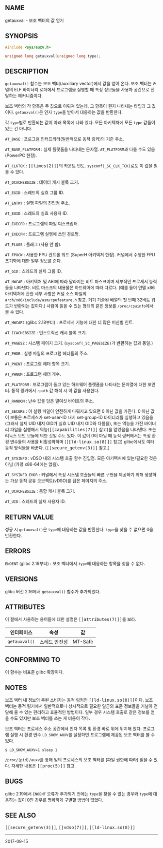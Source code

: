 ## NAME

getauxval - 보조 벡터의 값 얻기

## SYNOPSIS

```c
#include <sys/auxv.h>

unsigned long getauxval(unsigned long type);
```

## DESCRIPTION

`getauxval()` 함수는 보조 벡터(auxiliary vector)에서 값을 얻어 온다. 보조 벡터는 커널의 ELF 바이너리 로더에서 프로그램을 실행할 때 특정 정보들을 사용자 공간으로 전달하는 메커니즘이다.

보조 벡터의 각 항목은 두 값으로 이뤄져 있는데, 그 항목이 뭔지 나타내는 타입과 그 값이다. `getauxval()`은 인자 `type`을 받아서 대응하는 값을 반환한다.

각 `type`별로 반환되는 값이 아래 목록에 나와 있다. 모든 아키텍처에 모든 `type` 값들이 있는 건 아니다.

`AT_BASE`
:   프로그램 인터프리터(일반적으로 동적 링커)의 기준 주소.

`AT_BASE_PLATFORM`
:   실제 플랫폼을 나타내는 문자열. `AT_PLATFORM`과 다를 수도 있음 (PowerPC 한정).

`AT_CLKTCK`
:   <tt>[[times(2)]]</tt>의 카운트 빈도. `sysconf(_SC_CLK_TCK)`로도 이 값을 얻을 수 있다.

`AT_DCACHEBSIZE`
:   데이터 캐시 블록 크기.

`AT_EGID`
:   스레드의 실효 그룹 ID.

`AT_ENTRY`
:   실행 파일의 진입점 주소.

`AT_EUID`
:   스레드의 실효 사용자 ID.

`AT_EXECFD`
:   프로그램의 파일 디스크립터.

`AT_EXECFN`
:   프로그램 실행에 쓰인 경로명.

`AT_FLAGS`
:   플래그 (사용 안 함).

`AT_FPUCW`
:   사용한 FPU 컨트롤 워드 (SuperH 아키텍처 한정). 커널에서 수행한 FPU 초기화에 대한 일부 정보를 준다.

`AT_GID`
:   스레드의 실제 그룹 ID.

`AT_HWCAP`
:   아키텍처 및 ABI에 따라 달라지는 비트 마스크이며 세부적인 프로세서 능력들을 나타낸다. 비트 마스크의 내용물은 하드웨어에 따라 다르다. (예를 들어 인텔 x86 아키텍처에 관한 세부 사항은 커널 소스 파일의 `arch/x86/include/asm/cpufeature.h` 참고. 거기 기술된 배열의 첫 번째 32비트 워드가 반환되는 값이다.) 사람이 읽을 수 있는 형태의 같은 정보를 `/proc/cpuinfo`에서 볼 수 있다.

`AT_HWCAP2` (glibc 2.18부터)
:   프로세서 기능에 대한 더 많은 머신별 힌트.

`AT_ICACHEBSIZE`
:   인스트럭션 캐시 블록 크기.

`AT_PAGESZ`
:   시스템 페이지 크기. (`sysconf(_SC_PAGESIZE)`가 반환하는 값과 동일.)

`AT_PHDR`
:   실행 파일의 프로그램 헤더들의 주소.

`AT_PHENT`
:   프로그램 헤더 항목 크기.

`AT_PHNUM`
:   프로그램 헤더 개수.

`AT_PLATFORM`
:   프로그램이 돌고 있는 하드웨어 플랫폼을 나타내는 문자열에 대한 포인터. 동적 링커에서 `rpath` 값 해석 시 이 값을 사용한다.

`AT_RANDOM`
:   난수 값을 담은 열여섯 바이트의 주소.

`AT_SECURE`
:   이 실행 파일이 안전하게 다뤄지고 있으면 0 아닌 값을 가진다. 0 아닌 값이 보통은 프로세스가 set-user-ID 내지 set-group-ID 바이너리를 실행하고 있음을 (그래서 실제 UID 내지 GID가 실효 UID 내지 GID와 다름을), 또는 역능을 가진 바이너리 파일을 실행해서 역능(<tt>[[capabilities(7)]]</tt> 참고)을 얻었음을 나타낸다. 또는 리눅스 보안 모듈에 의한 것일 수도 있다. 이 값이 0이 아닐 때 동적 링커에서는 특정 환경 변수들의 사용을 비활성화하며 (<tt>[[ld-linux.so(8)]]</tt> 참고) glibc에서도 여타 동작 방식들을 바꾼다. (<tt>[[secure_getenv(3)]]</tt> 참고.)

`AT_SYSINFO`
:   vDSO 내의 시스템 호출 함수 진입점. 모든 아키텍처에 있는/필요한 것은 아님 (가령 x86-64에는 없음).

`AT_SYSINFO_EHDR`
:   커널에서 특정 시스템 호출들의 빠른 구현을 제공하기 위해 생성하는 가상 동적 공유 오브젝트(vDSO)를 담은 페이지의 주소.

`AT_UCACHEBSIZE`
:   통합 캐시 블록 크기.

`AT_UID`
:   스레드의 실재 사용자 ID.

## RETURN VALUE

성공 시 `getauxval()`은 `type`에 대응하는 값을 반환한다. `type`을 찾을 수 없으면 0을 반환한다.

## ERRORS

`ENOENT` (glibc 2.19부터)
:   보조 벡터에서 `type`에 대응하는 항목을 찾을 수 없다.

## VERSIONS

glibc 버전 2.16에서 `getauxval()` 함수가 추가되었다.

## ATTRIBUTES

이 절에서 사용하는 용어들에 대한 설명은 <tt>[[attributes(7)]]</tt>를 보라.

| 인터페이스 | 속성 | 값 |
| --- | --- | --- |
| `getauxval()` | 스레드 안전성 | MT-Safe |

## CONFORMING TO

이 함수는 비표준 glibc 확장이다.

## NOTES

보조 벡터 내 정보의 주된 소비자는 동적 링커인 <tt>[[ld-linux.so(8)]]</tt>이다. 보조 벡터는 동적 링커에서 일반적으로나 상시적으로 필요한 일군의 표준 정보들을 커널이 전달해 줄 수 있는 편리하고 효율적인 방법이다. 일부 경우 시스템 호출로 같은 정보를 얻을 수도 있지만 보조 벡터를 쓰는 게 비용이 작다.

보조 벡터는 프로세스 주소 공간에서 인자 목록 및 환경 바로 위에 위치해 있다. 프로그램 실행 시 환경 변수 `LD_SHOW_AUXV`를 설정하면 프로그램에 제공된 보조 벡터를 볼 수 있다.

```text
$ LD_SHOW_AUXV=1 sleep 1
```

`/proc/[pid]/auxv`를 통해 임의 프로세스의 보조 벡터를 (파일 권한에 따라) 얻을 수 있다. 자세한 내용은 <tt>[[proc(5)]]</tt> 참고.

## BUGS

glibc 2.19에서 `ENOENT` 오류가 추가되기 전에는 `type`을 찾을 수 없는 경우와 `type`에 대응하는 값이 0인 경우를 명확하게 구별할 방법이 없었다.

## SEE ALSO

<tt>[[secure_getenv(3)]]</tt>, <tt>[[vdso(7)]]</tt>, <tt>[[ld-linux.so(8)]]</tt>

----

2017-09-15

